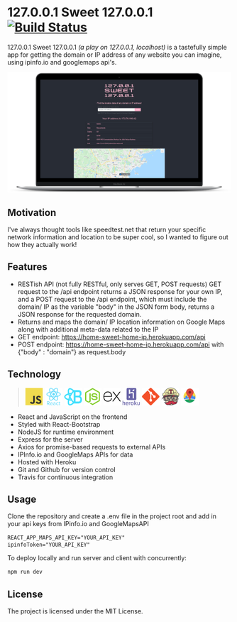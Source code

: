 # 127.0.0.1 Sweet 127.0.0.1 [![Build Status](https://travis-ci.com/MrRyanFloyd/home-sweet-127.0.0.1.svg?branch=master)](https://travis-ci.com/MrRyanFloyd/home-sweet-127.0.0.1)

127.0.0.1 Sweet 127.0.0.1 _(a play on 127.0.0.1, localhost)_ is a tastefully simple app for getting the domain or IP address of any website you can imagine, using ipinfo.io and googlemaps api's. 

![alt text](/client/src/assets/home-sweet-home-desktop.png)

## Motivation

I've always thought tools like speedtest.net that return your specific network information and location to be super cool, so I wanted to figure out how they actually work!

## Features

- RESTish API (not fully RESTful, only serves GET, POST requests) GET request to the /api endpoint returns a JSON response for your own IP, and a POST request to the /api endpoint, which must include the domain/ IP as the variable "body" in the JSON form body, returns a JSON response for the requested domain.
- Returns and maps the domain/ IP location information on Google Maps along with additional meta-data related to the IP
- GET endpoint: https://home-sweet-home-ip.herokuapp.com/api
- POST endpoint: https://home-sweet-home-ip.herokuapp.com/api with {"body" : "domain"} as request.body

## Technology

> <img src="/client/src/assets/js.svg" width="40px"> <img src="/client/src/assets/react.svg" width="40px"> <img src="/client/src/assets/react-bootstrap.png" width="40px"> <img src="/client/src/assets/node.svg" width="40px"> <img src="/client/src/assets/express.svg" width="40px"> <img src="/client/src/assets/heroku.svg" width="40px"> <img src="/client/src/assets/git.svg" width="40px"> <img src="/client/src/assets/travis-ci.svg" width="40px"> <img src="/client/src/assets/maps.png" width="40px">

- React and JavaScript on the frontend
- Styled with React-Bootstrap
- NodeJS for runtime environment
- Express for the server
- Axios for promise-based requests to external APIs
- IPInfo.io and GoogleMaps APIs for data
- Hosted with Heroku
- Git and Github for version control
- Travis for continuous integration

## Usage

Clone the repository and create a .env file in the project root and add in your api keys from IPinfo.io and GoogleMapsAPI

```text
REACT_APP_MAPS_API_KEY="YOUR_API_KEY"
ipinfoToken="YOUR_API_KEY"
```

To deploy locally and run server and client with concurrently:

```javascript
npm run dev
```

## License

The project is licensed under the MIT License.
